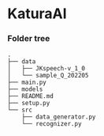 # KaturaAI

### Folder tree
```
.
├── data
│   ├── JKspeech-v_1_0
│   └── sample_Q_202205
├── main.py
├── models
├── README.md
├── setup.py
└── src
    ├── data_generator.py
    └── recognizer.py
```